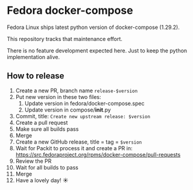 # Fedora docker-compose

Fedora Linux ships latest python version of docker-compose (1.29.2).

This repository tracks that maintenance effort.

There is no feature development expected here. Just to keep the python implementation alive.


## How to release

1. Create a new PR, branch name `release-$version`
2. Put new version in these two files:
    1. Update version in fedora/docker-compose.spec
    2. Update version in compose/__init__.py
3. Commit, title: `Create new upstream release: $version`
4. Create a pull request
5. Make sure all builds pass
6. Merge
7. Create a new GitHub release, title = tag = `$version`
7. Wait for Packit to process it and create a PR in: https://src.fedoraproject.org/rpms/docker-compose/pull-requests
8. Review the PR
9. Wait for all builds to pass
10. Merge
11. Have a lovely day! ☀️
